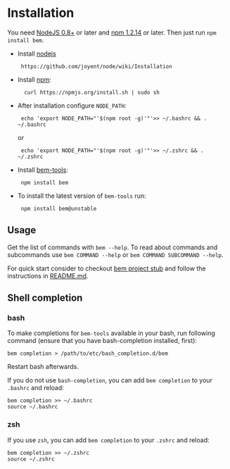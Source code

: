 # Installation
You need [NodeJS 0.8+](http://nodejs.org/) or later and [npm 1.2.14](http://npmjs.org/) or later.
Then just run `npm install bem`.

 * Install [nodejs](http://nodejs.org)

        https://github.com/joyent/node/wiki/Installation

* Install [npm](http://npmjs.org):

        curl https://npmjs.org/install.sh | sudo sh

 * After installation configure `NODE_PATH`:

        echo 'export NODE_PATH="'$(npm root -g)'"'>> ~/.bashrc && . ~/.bashrc

    or

        echo 'export NODE_PATH="'$(npm root -g)'"'>> ~/.zshrc && . ~/.zshrc

 * Install [bem-tools](https://bem.info/tools/bem/bem-tools/):

        npm install bem

 * To install the latest version of `bem-tools` run:

        npm install bem@unstable

## Usage
Get the list of commands with `bem --help`.
To read about commands and subcommands use `bem COMMAND --help` or `bem COMMAND SUBCOMMAND --help`.

For quick start consider to checkout [bem project stub](https://github.com/bem/project-stub) and follow the instructions in [README.md](https://github.com/bem/project-stub/blob/master/README.md).

## Shell completion

### bash

To make completions for `bem-tools` available in your bash, run following
command (ensure that you have bash-completion installed, first):

    bem completion > /path/to/etc/bash_completion.d/bem

Restart bash afterwards.

If you do not use `bash-completion`, you can add `bem completion` to your `.bashrc` and reload:

    bem completion >> ~/.bashrc
    source ~/.bashrc

### zsh

If you use `zsh`, you can add `bem completion` to your `.zshrc` and reload:

    bem completion >> ~/.zshrc
    source ~/.zshrc
